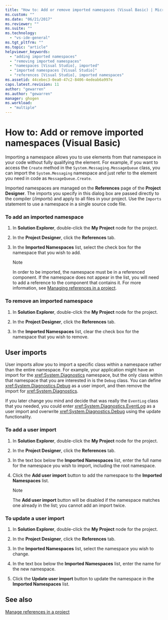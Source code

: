 ```yaml
---
title: "How to: Add or remove imported namespaces (Visual Basic) | Microsoft Docs"
ms.custom: ""
ms.date: "06/21/2017"
ms.reviewer: ""
ms.suite: ""
ms.technology: 
  - "vs-ide-general"
ms.tgt_pltfrm: ""
ms.topic: "article"
helpviewer_keywords: 
  - "adding imported namespaces"
  - "removing imported namespaces"
  - "namespaces [Visual Studio], imported"
  - "imported namespaces [Visual Studio]"
  - "references [Visual Studio], imported namespaces"
ms.assetid: 44cebec3-0ea0-47c2-8406-4edeab6a997e
caps.latest.revision: 11
author: "gewarren"
ms.author: "gewarren"
manager: ghogen
ms.workload: 
  - "multiple"
---
```

# How to: Add or remove imported namespaces (Visual Basic)
Importing a namespace allows you to use elements from that namespace in your code without fully qualifying the element. For example, if you want to access the `Create` method in the `System.Messaging.MessageQueue` class, you can import the `System.Messaging` namespace and just refer to the element you need in code as `MessageQueue.Create`.  

 Imported namespaces are managed on the **References** page of the **Project Designer**. The imports you specify in this dialog box are passed directly to the compiler (*/imports*) and apply to all files in your project. Use the `Imports` statement to use a namespace in a single source code file.  

### To add an imported namespace  

1.  In **Solution Explorer**, double-click the **My Project** node for the project.  

2.  In the **Project Designer**, click the **References** tab.  

3.  In the **Imported Namespaces** list, select the check box for the namespace that you wish to add.  

    > [!NOTE]
    >  In order to be imported, the namespace must be in a referenced component. If the namespace does not appear in the list, you will need to add a reference to the component that contains it. For more information, see [Managing references in a project](managing-references-in-a-project.md).  
  
### To remove an imported namespace  

1.  In **Solution Explorer**, double-click the **My Project** node for the project.  

2.  In the **Project Designer**, click the **References** tab.  

3.  In the **Imported Namespaces** list, clear the check box for the namespace that you wish to remove.  

## User imports  
 User imports allow you to import a specific class within a namespace rather than the entire namespace. For example, your application might have an import for the <xref:System.Diagnostics> namespace, but the only class within that namespace that you are interested in is the `Debug` class. You can define <xref:System.Diagnostics.Debug> as a user import, and then remove the import for <xref:System.Diagnostics>.  

 If you later change you mind and decide that was really the `EventLog` class that you needed, you could enter <xref:System.Diagnostics.EventLog> as a user import and overwrite <xref:System.Diagnostics.Debug> using the update functionality.  

### To add a user import  

1.  In **Solution Explorer**, double-click the **My Project** node for the project.  

2.  In the **Project Designer**, click the **References** tab.  

3.  In the text box below the **Imported Namespaces** list, enter the full name for the namespace you wish to import, including the root namespace.  

4.  Click the **Add user import** button to add the namespace to the **Imported Namespaces** list.  

    > [!NOTE]
    >  The **Add user import** button will be disabled if the namespace matches one already in the list; you cannot add an import twice.  

### To update a user import  

1.  In **Solution Explorer**, double-click the **My Project** node for the project.  

2.  In the **Project Designer**, click the **References** tab.  

3.  In the **Imported Namespaces** list, select the namespace you wish to change.  

4.  In the text box below the **Imported Namespaces** list, enter the name for the new namespace.  

5.  Click the **Update user import** button to update the namespace in the **Imported Namespaces** list.  

## See also  
 [Manage references in a project](../ide/managing-references-in-a-project.md)
